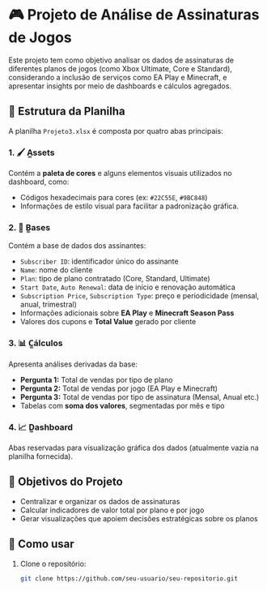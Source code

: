 # 🎮 Projeto de Análise de Assinaturas de Jogos

Este projeto tem como objetivo analisar os dados de assinaturas de diferentes planos de jogos (como Xbox Ultimate, Core e Standard), considerando a inclusão de serviços como EA Play e Minecraft, e apresentar insights por meio de dashboards e cálculos agregados.

## 📁 Estrutura da Planilha

A planilha `Projeto3.xlsx` é composta por quatro abas principais:

### 1. 🖌️ A̳ssets
Contém a **paleta de cores** e alguns elementos visuais utilizados no dashboard, como:
- Códigos hexadecimais para cores (ex: `#22C55E`, `#9BC848`)
- Informações de estilo visual para facilitar a padronização gráfica.

### 2. 🧾 B̳ases
Contém a base de dados dos assinantes:
- `Subscriber ID`: identificador único do assinante
- `Name`: nome do cliente
- `Plan`: tipo de plano contratado (Core, Standard, Ultimate)
- `Start Date`, `Auto Renewal`: data de início e renovação automática
- `Subscription Price`, `Subscription Type`: preço e periodicidade (mensal, anual, trimestral)
- Informações adicionais sobre **EA Play** e **Minecraft Season Pass**
- Valores dos cupons e **Total Value** gerado por cliente

### 3. 📊 C̳álculos
Apresenta análises derivadas da base:
- **Pergunta 1:** Total de vendas por tipo de plano
- **Pergunta 2:** Total de vendas por jogo (EA Play e Minecraft)
- **Pergunta 3:** Total de vendas por tipo de assinatura (Mensal, Anual etc.)
- Tabelas com **soma dos valores**, segmentadas por mês e tipo

### 4. 📈 D̳ashboard
Abas reservadas para visualização gráfica dos dados (atualmente vazia na planilha fornecida).

## 📌 Objetivos do Projeto

- Centralizar e organizar os dados de assinaturas
- Calcular indicadores de valor total por plano e por jogo
- Gerar visualizações que apoiem decisões estratégicas sobre os planos

## 🚀 Como usar

1. Clone o repositório:
   ```bash
   git clone https://github.com/seu-usuario/seu-repositorio.git
